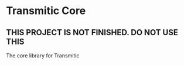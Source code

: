 # Transmitic Core

## THIS PROJECT IS NOT FINISHED. DO NOT USE THIS

The core library for Transmitic